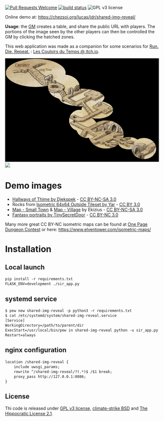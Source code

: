 [![Pull Requests Welcome](https://img.shields.io/badge/PRs-welcome-brightgreen.svg?style=flat)](http://makeapullrequest.com)
[![build status](https://github.com/Lucas-C/shared-img-reveal/workflows/build/badge.svg)](https://github.com/Lucas-C/shared-img-reveal/actions?query=workflow%3Abuild)
![GPL v3 license](https://img.shields.io/badge/License-GPL%20v3-blue.svg)

Online demo at: <https://chezsoi.org/lucas/jdr/shared-img-reveal/>

**Usage**: the [GM](https://en.wikipedia.org/wiki/Gamemaster) creates a table, and share the public URL with players.
The portions of the image seen by the other players can then be controlled the GM by clicking the hatched zones.

This web application was made as a companion for some scenarios for [Run. Die. Repeat.](https://labrysgames.itch.io/run-die-repeat) : [Les Couloirs du Temps @ itch.io](https://lucas-c.itch.io/les-couloirs-du-temps).

![](demo.png)
![](https://lucas-c.github.io/jdr/RunDieRepeat/EnqueteAuVillage-small.jpg)

# Demo images
- [Hallways of Thime by Djekspek](https://www.deviantart.com/djekspek/art/Hallways-of-Thime-208976938) - [CC BY-NC-SA 3.0](https://creativecommons.org/licenses/by-nc-sa/3.0/)
- Rocks from [Isometric 64x64 Outside Tileset by Yar](https://opengameart.org/content/isometric-64x64-outside-tileset) - [CC BY 3.0](https://creativecommons.org/licenses/by/3.0/)
- [Map - Small Town](https://www.deviantart.com/ekizius/art/Map-Small-Town-795100291) & [Map - Village](https://www.deviantart.com/ekizius/art/Map-Village-795100444) by Ekizius - [CC BY-NC-SA 3.0](https://creativecommons.org/licenses/by-nc-sa/3.0/)
- [Fantasy portraits by TinySecretDoor](https://www.deviantart.com/tinysecretdoor/gallery/52921157/fantasy-portraits) - [CC BY-NC 3.0](https://creativecommons.org/licenses/by-nc/3.0/)

Many more great CC BY-NC isometric maps can be found at [One Page Dungeon Contest](https://www.dungeoncontest.com/) or here: https://www.elventower.com/isometric-maps/
<!-- Other great illustrations:
* https://www.reddit.com/r/battlemaps/comments/lqf3yz/epic_isometric_crystal_dungeon/
* https://www.reddit.com/r/FantasyMaps/comments/l3g2os/secret_city_settlement_map/
* They Dug Too Deep : https://moira-games.itch.io/they-dug-too-deep
* Rudok's Tavern | Main Hall isometric map : https://i.redd.it/0wbqhfakpfl61.jpg
* https://i.redd.it/ugtywg3wejs61.jpg -> explo post-apo ?
-->

# Installation

## Local launch

    pip install -r requirements.txt
    FLASK_ENV=development ./sir_app.py

## systemd service

    $ pew new shared-img-reveal -p python3 -r requirements.txt
    $ cat /etc/systemd/system/shared-img-reveal.service
    [Service]
    WorkingDirectory=/path/to/parent/dir
    ExecStart=/usr/local/bin/pew in shared-img-reveal python -u sir_app.py
    Restart=always

## nginx configuration

    location /shared-img-reveal {
        include uwsgi_params;
        rewrite ^/shared-img-reveal/?(.*)$ /$1 break;
        proxy_pass http://127.0.0.1:8086;
    }

## License
Thi code is released under [GPL v3 license](https://www.gnu.org/licenses/gpl-3.0.en.html),
[climate-strike BSD](https://github.com/climate-strike/license/blob/master/licenses/BSD)
and [The Hippocratic License 2.1](https://firstdonoharm.dev).
